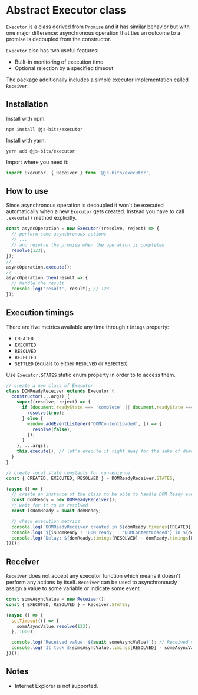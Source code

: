 # Abstract Executor class

`Executor` is a class derived from `Promise` and it has similar behavior but with one major difference: asynchronous operation that ties an outcome to a promise is decoupled from the constructor.

`Executor` also has two useful features:

- Built-in monitoring of execution time
- Optional rejection by a specified timeout

The package additionally includes a simple executor implementation called `Receiver`.

## Installation

Install with npm:

```
npm install @js-bits/executor
```

Install with yarn:

```
yarn add @js-bits/executor
```

Import where you need it:

```javascript
import Executor, { Receiver } from '@js-bits/executor';
```

## How to use

Since asynchronous operation is decoupled it won't be executed automatically when a new `Executor` gets created. Instead you have to call `.execute()` method explicitly.

```javascript
const asyncOperation = new Executor((resolve, reject) => {
  // perform some asynchronous actions
  // ...
  // and resolve the promise when the operation is completed
  resolve(123);
});
// ...
asyncOperation.execute();
// ...
asyncOperation.then(result => {
  // handle the result
  console.log('result', result); // 123
});
```

## Execution timings

There are five metrics available any time through `timings` property:

- `CREATED`
- `EXECUTED`
- `RESOLVED`
- `REJECTED`
- `SETTLED` (equals to either `RESOLVED` or `REJECTED`)

Use `Executor.STATES` static enum property in order to to access them.

```javascript
// create a new class of Executor
class DOMReadyReceiver extends Executor {
  constructor(...args) {
    super((resolve, reject) => {
      if (document.readyState === 'complete' || document.readyState === 'interactive') {
        resolve(true);
      } else {
        window.addEventListener('DOMContentLoaded', () => {
          resolve(false);
        });
      }
    }, ...args);
    this.execute(); // let's execute it right away for the sake of demo
  }
}

// create local state constants for convenience
const { CREATED, EXECUTED, RESOLVED } = DOMReadyReceiver.STATES;

(async () => {
  // create an instance of the class to be able to handle DOM Ready event
  const domReady = new DOMReadyReceiver();
  // wait for it to be resolved
  const isDomReady = await domReady;

  // check execution metrics
  console.log(`DOMReadyReceiver created in ${domReady.timings[CREATED] / 1000} s`); // DOMReadyReceiver created in 0.629 s
  console.log(`${isDomReady ? 'DOM ready' : 'DOMContentLoaded'} in ${domReady.timings[RESOLVED] / 1000} s`); // DOMContentLoaded in 0.644 s
  console.log(`Delay: ${domReady.timings[RESOLVED] - domReady.timings[EXECUTED]} ms`); // Delay: 15 ms
})();
```

## Receiver

`Receiver` does not accept any executor function which means it doesn't perform any actions by itself. `Receiver` can be used to asynchronously assign a value to some variable or indicate some event.

```javascript
const someAsyncValue = new Receiver();
const { EXECUTED, RESOLVED } = Receiver.STATES;

(async () => {
  setTimeout(() => {
    someAsyncValue.resolve(123);
  }, 1000);

  console.log(`Received value: ${await someAsyncValue}`); // Received value: 123
  console.log(`It took ${someAsyncValue.timings[RESOLVED] - someAsyncValue.timings[EXECUTED]} ms to receive the value`); // It took 1005 ms to receive the value
})();
```

## Notes

- Internet Explorer is not supported.
